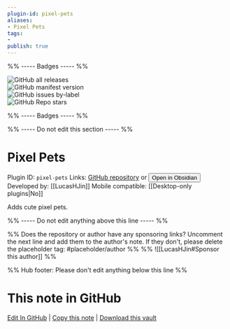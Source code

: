 ```yaml
---
plugin-id: pixel-pets
aliases:
- Pixel Pets
tags: 
- 
publish: true
---
```


%% ----- Badges ----- %%

![GitHub all releases](https://img.shields.io/github/downloads/LucasHJin/obsidian-pets/total?color=573E7A&logo=github&style=for-the-badge)   
![GitHub manifest version](https://img.shields.io/github/manifest-json/v/LucasHJin/obsidian-pets?color=573E7A&logo=github&style=for-the-badge)   
![GitHub issues by-label](https://img.shields.io/github/issues/LucasHJin/obsidian-pets/help%20wanted?color=573E7A&logo=github&style=for-the-badge)   
![GitHub Repo stars](https://img.shields.io/github/stars/LucasHJin/obsidian-pets?color=573E7A&logo=github&style=for-the-badge)

%% ----- Badges ----- %%

%% ----- Do not edit this section ----- %%

# Pixel Pets

Plugin ID: `pixel-pets`
Links: [GitHub repository](https://github.com/LucasHJin/obsidian-pets) or [<button id=HH>Open in Obsidian</button>](obsidian://show-plugin?id=pixel-pets)
Developed by: [[LucasHJin]]
Mobile compatible: [[Desktop-only plugins|No]]

Adds cute pixel pets.

%% ----- Do not edit anything above this line ----- %% 

%% Does the repository or author have any sponsoring links? Uncomment the next line and add them to the author's note. If they don't, please delete the placeholder tag: #placeholder/author %%
%% ![[LucasHJin#Sponsor this author]] %%

%% Hub footer: Please don't edit anything below this line %%

# This note in GitHub

<span class="git-footer">[Edit In GitHub](https://github.dev/obsidian-community/obsidian-hub/blob/main/02%20-%20Community%20Expansions/02.05%20All%20Community%20Expansions/Plugins/pixel-pets.md "git-hub-edit-note") | [Copy this note](https://raw.githubusercontent.com/obsidian-community/obsidian-hub/main/02%20-%20Community%20Expansions/02.05%20All%20Community%20Expansions/Plugins/pixel-pets.md "git-hub-copy-note") | [Download this vault](https://github.com/obsidian-community/obsidian-hub/archive/refs/heads/main.zip "git-hub-download-vault") </span>
